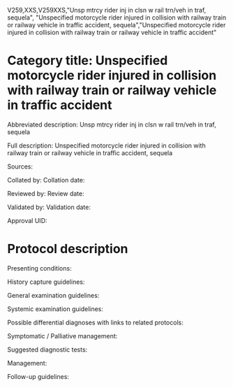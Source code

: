 V259,XXS,V259XXS,"Unsp mtrcy rider inj in clsn w rail trn/veh in traf, sequela", "Unspecified motorcycle rider injured in collision with railway train or railway vehicle in traffic accident, sequela","Unspecified motorcycle rider injured in collision with railway train or railway vehicle in traffic accident"
# Category title: Unspecified motorcycle rider injured in collision with railway train or railway vehicle in traffic accident

Abbreviated description: Unsp mtrcy rider inj in clsn w rail trn/veh in traf, sequela

Full description: Unspecified motorcycle rider injured in collision with railway train or railway vehicle in traffic accident, sequela

Sources:

Collated by:
Collation date:

Reviewed by:
Review date:

Validated by:
Validation date:

Approval UID:

# Protocol description

Presenting conditions:

History capture guidelines:

General examination guidelines:

Systemic examination guidelines:

Possible differential diagnoses with links to related protocols:

Symptomatic / Palliative management:

Suggested diagnostic tests:

Management:

Follow-up guidelines:
